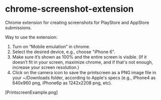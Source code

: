 # chrome-screenshot-extension
Chrome extension for creating screenshots for PlayStore and AppStore submissions.

Way to use the extension:
1) Turn on “Mobile emulation” in chrome.
2) Select the desired device, e.g., choose "iPhone 6".
3) Make sure it’s shown as 100% and the entire screen is visible. (If it doesn’t fit in your screen, maximize chrome, and if that's not enough, increase your screen resolution.)
4) Click on the camera icon to save the printscreen as a PNG image file in your ~/Downloads folder,
according to Apple's specs (e.g., iPhone4 as 640x960 png, iPhone6p as 1242x2208 png, etc).

[PrintscreenExample.png]
